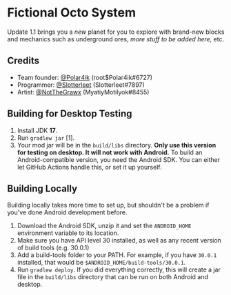 # Fictional Octo System
Update 1.1 brings you a _new_ planet for you to explore with brand-new blocks and mechanics such as underground ores, _more stuff to be added here,_ etc.
## Credits
- Team founder: [@Polar4ik](https://github.com/Polar4ik) (root$Polar4ik#6727)
- Programmer: [@Slotterleet](https://github.com/Slotterleet) (Slotterleet#7897)
- Artist: [@NotTheGrawx](https://github.com/NotTheGrawx) (MyatiyMotilyok#8455)

## Building for Desktop Testing

1. Install JDK **17**.
2. Run `gradlew jar` [1].
3. Your mod jar will be in the `build/libs` directory. **Only use this version for testing on desktop. It will not work with Android.**
To build an Android-compatible version, you need the Android SDK. You can either let GitHub Actions handle this, or set it up yourself.

## Building Locally

Building locally takes more time to set up, but shouldn't be a problem if you've done Android development before.
1. Download the Android SDK, unzip it and set the `ANDROID_HOME` environment variable to its location.
2. Make sure you have API level 30 installed, as well as any recent version of build tools (e.g. 30.0.1)
3. Add a build-tools folder to your PATH. For example, if you have `30.0.1` installed, that would be `$ANDROID_HOME/build-tools/30.0.1`.
4. Run `gradlew deploy`. If you did everything correctly, this will create a jar file in the `build/libs` directory that can be run on both Android and desktop.